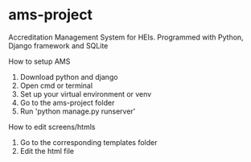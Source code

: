 # ams-project
Accreditation Management System for HEIs. Programmed with Python, Django framework and SQLite

How to setup AMS
1. Download python and django
2. Open cmd or terminal
3. Set up your virtual environment or venv
4. Go to the ams-project folder
5. Run 'python manage.py runserver'

How to edit screens/htmls
1. Go to the corresponding templates folder
2. Edit the html file
